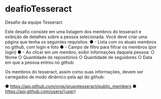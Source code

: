 # deafioTesseract
Desafio da equipe Tesseract 

Este desafio consiste em uma listagem dos membros do tesseract e exibição de detalhes
sobre a pessoa selecionada.
Você deve criar uma página que tenha os seguintes requisitos:
● - Lista com os atuais membros no github, com login e foto
● - Campo de filtro para filtrar os membros (por login)
● - Ao clicar em um membro, exibir informações daquela pessoa:
○ Nome
○ Quantidade de repositórios
○ Quantidade de seguidores
○ Data em que a pessoa entrou no github

Os membros do tesseract, assim como suas informações, devem ser carregados de modo
dinâmico pela api do github:

● https://api.github.com/orgs/grupotesseract/public_members
● https://api.github.com/users/{user}
